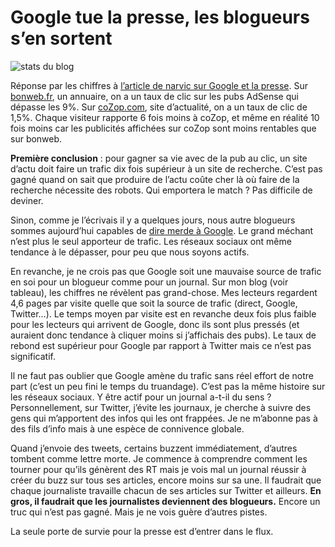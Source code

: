 # Google tue la presse, les blogueurs s’en sortent



![stats du blog](http://blog.tcrouzet.comhttps://tcrouzet.com/images_tc/2009/09/stats.png)

Réponse par les chiffres à [l’article de narvic sur Google et la presse](http://narvic.fr/2009/09/audience-des-sites-dinfo-en-ligne-votre-impasse-cest-google/). Sur [bonweb.fr](http://bonweb.fr), un annuaire, on a un taux de clic sur les pubs AdSense qui dépasse les 9%. Sur [coZop.com](http://cozop.com), site d’actualité, on a un taux de clic de 1,5%. Chaque visiteur rapporte 6 fois moins à coZop, et même en réalité 10 fois moins car les publicités affichées sur coZop sont moins rentables que sur bonweb.<span id="more-9302"></span>

**Première conclusion** : pour gagner sa vie avec de la pub au clic, un site d’actu doit faire un trafic dix fois supérieur à un site de recherche. C’est pas gagné quand on sait que produire de l’actu coûte cher là où faire de la recherche nécessite des robots. Qui emportera le match ? Pas difficile de deviner.

Sinon, comme je l’écrivais il y a quelques jours, nous autre blogueurs sommes aujourd’hui capables de [dire merde à Google](http://blog.tcrouzet.com/2009/08/19/on-va-pouvoir-dire-merde-a-google/). Le grand méchant n’est plus le seul apporteur de trafic. Les réseaux sociaux ont même tendance à le dépasser, pour peu que nous soyons actifs.

En revanche, je ne crois pas que Google soit une mauvaise source de trafic en soi pour un blogueur comme pour un journal. Sur mon blog (voir tableau), les chiffres ne révèlent pas grand-chose. Mes lecteurs regardent 4,6 pages par visite quelle que soit la source de trafic (direct, Google, Twitter…). Le temps moyen par visite est en revanche deux fois plus faible pour les lecteurs qui arrivent de Google, donc ils sont plus pressés (et auraient donc tendance à cliquer moins si j’affichais des pubs). Le taux de rebond est supérieur pour Google par rapport à Twitter mais ce n’est pas significatif.

Il ne faut pas oublier que Google amène du trafic sans réel effort de notre part (c’est un peu fini le temps du truandage). C’est pas la même histoire sur les réseaux sociaux. Y être actif pour un journal a-t-il du sens ? Personnellement, sur Twitter, j’évite les journaux, je cherche à suivre des gens qui m’apportent des infos qui les ont frappées. Je ne m’abonne pas à des fils d’info mais à une espèce de connivence globale.

Quand j’envoie des tweets, certains buzzent immédiatement, d’autres tombent comme lettre morte. Je commence à comprendre comment les tourner pour qu’ils génèrent des RT mais je vois mal un journal réussir à créer du buzz sur tous ses articles, encore moins sur sa une. Il faudrait que chaque journaliste travaille chacun de ses articles sur Twitter et ailleurs. **En gros, il faudrait que les journalistes deviennent des blogueurs.** Encore un truc qui n’est pas gagné. Mais je ne vois guère d’autres pistes.

La seule porte de survie pour la presse est d’entrer dans le flux.